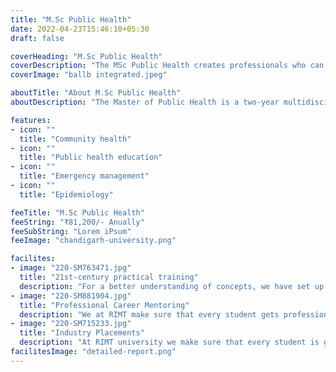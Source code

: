 ```yaml
---
title: "M.Sc Public Health"
date: 2022-04-23T15:46:10+05:30
draft: false

coverHeading: "M.Sc Public Health"
coverDescription: "The MSc Public Health creates professionals who can lead and implement change in public health across the world stage"
coverImage: "ballb integrated.jpeg"

aboutTitle: "About M.Sc Public Health"
aboutDescription: "The Master of Public Health is a two-year multidisciplinary postgraduate degree for studies in public health. The initiative is aimed to place a greater emphasis on public health services than on research and education. The programme is divided into four semesters and lasts two years. A master's degree in public health (M.P.H.) is a programme that teaches students how to maintain public health while also dealing with challenges linked to public health via various methods such as health awareness initiatives. Students will also learn how to eliminate the condition and the factors that cause it. Students who complete a postgraduate degree in public health are qualified to work on a national and worldwide level in areas related to public health and its importance."

features:
- icon: ""
  title: "Community health"
- icon: ""
  title: "Public health education"
- icon: ""
  title: "Emergency management"
- icon: ""
  title: "Epidemiology"

feeTitle: "M.Sc Public Health"
feeString: "₹81,200/- Anually"
feeSubString: "Lorem iPsum"
feeImage: "chandigarh-university.png"

facilites:
- image: "220-SM763471.jpg"
  title: "21st-century practical training"
  description: "For a better understanding of concepts, we have set up advanced 21st-century tools equipped with advanced training methods so that students can learn every concept practically in a better way."
- image: "220-SM881904.jpg"
  title: "Professional Career Mentoring"
  description: "We at RIMT make sure that every student gets professional career mentoring from the industry experts to set career targets & for this we have created a career & placement cell too."
- image: "220-SM715233.jpg"
  title: "Industry Placements"
  description: "At RIMT university we make sure that every student is getting placed, each year more than 500 companies visit the campus of RIMT to hire our brightest of the talents"
facilitesImage: "detailed-report.png"
---
```



